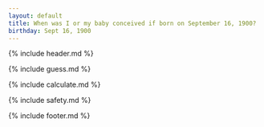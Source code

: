 ```yaml
---
layout: default
title: When was I or my baby conceived if born on September 16, 1900?
birthday: Sept 16, 1900
---
```


{% include header.md %}

{% include guess.md %}

{% include calculate.md %}

{% include safety.md %}

{% include footer.md %}



